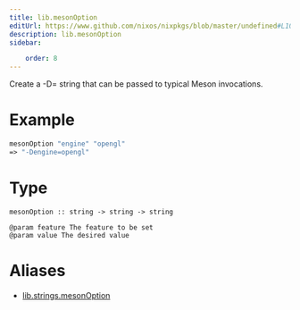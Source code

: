 ```yaml
---
title: lib.mesonOption
editUrl: https://www.github.com/nixos/nixpkgs/blob/master/undefined#L1072C17
description: lib.mesonOption
sidebar:

    order: 8
---
```


Create a -D<feature>=<value> string that can be passed to typical Meson
invocations.

# Example

```nix
mesonOption "engine" "opengl"
=> "-Dengine=opengl"
```

# Type

```
mesonOption :: string -> string -> string

@param feature The feature to be set
@param value The desired value
```


# Aliases

- [lib.strings.mesonOption](/nix-doc-comments/reference/lib/strings/lib-strings-mesonoption)


